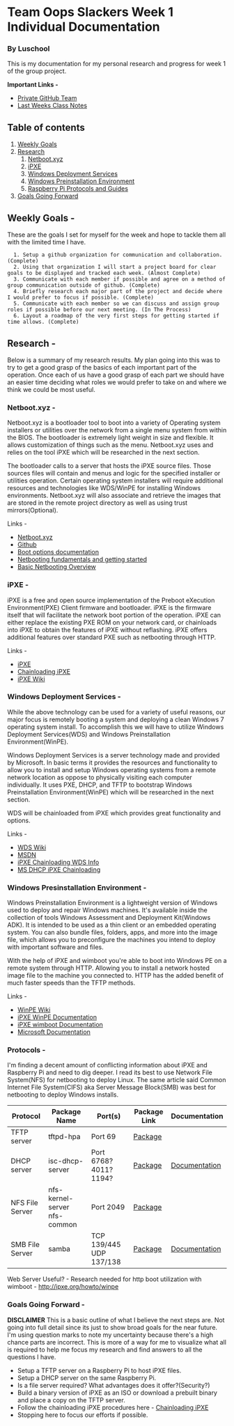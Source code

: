 # Team Oops Slackers Week 1 Individual Documentation
### By Luschool

This is my documentation for my personal research and progress for week 1 of the group project.

**Important Links -**
* [Private GitHub Team](https://github.com/orgs/FOSSClass/teams/oops-slackers)
* [Last Weeks Class Notes](https://github.com/luschool/oopsslackerstemp/blob/master/Notes.md)

## Table of contents
1. [Weekly Goals](#goals)
2. [Research](#research)
   1. [Netboot.xyz](#netbootxyz)
   1. [iPXE](#ipxe)
   1. [Windows Deployment Services](#wds)
   1. [Windows Preinstallation Environment](#winpe)
   1. [Raspberry Pi Protocols and Guides](#raspbpi)
3. [Goals Going Forward](#future)

<a name="goals"></a>

## Weekly Goals - 

These are the goals I set for myself for the week and hope to tackle them all with the limited time I have.

      1. Setup a github organization for communication and collaboration. (Complete)
      2. Using that organization I will start a project board for clear goals to be displayed and tracked each week. (Almost Complete)
      3. Communicate with each member if possible and agree on a method of group communication outside of github. (Complete)
      4. Briefly research each major part of the project and decide where I would prefer to focus if possible. (Complete) 
      5. Communicate with each member so we can discuss and assign group roles if possible before our next meeting. (In The Process) 
      6. Layout a roadmap of the very first steps for getting started if time allows. (Complete)

<a name="research"></a>

## Research - 

Below is a summary of my research results. My plan going into this was to try to get a good grasp of the basics of each 
important part of the operation. Once each of us have a good grasp of each part we should have an easier time deciding
what roles we would prefer to take on and where we think we could be most useful. 

<a name="netbootxyz"></a>

### Netboot.xyz -  

Netboot.xyz is a bootloader tool to boot into a variety of Operating system installers or utilities over the network from 
a single menu system from within the BIOS. The bootloader is extremely light weight in size and flexible. It allows customization 
of things such as the menu. Netboot.xyz uses and relies on the tool iPXE which will be researched in the next section. 

The bootloader calls to a server that hosts the iPXE source files. Those sources files will contain and menus and logic for
the specified installer or utilities operation. Certain operating system installers will require additional resources
and technologies like WDS/WinPE for installing Windows environments. Netboot.xyz will also associate and retrieve the images 
that are stored in the remote project directory as well as using trust mirrors(Optional).

Links - 
* [Netboot.xyz](https://netboot.xyz/)
* [Github](https://github.com/antonym/netboot.xyz)
* [Boot options documentation](http://netbootxyz.readthedocs.io/en/latest/boot-ipxe/)
* [Netbooting fundamentals and getting started](http://networkboot.org/fundamentals/)
* [Basic Netbooting Overview](http://www.opsschool.org/en/latest/netbooting.html)

<a name="ipxe"></a>

### iPXE -  

iPXE is a free and open source implementation of the Preboot eXecution Environment(PXE) Client firmware and bootloader.
iPXE is the firmware itself that will facilitate the network boot portion of the operation. iPXE can either replace the 
existing PXE ROM on your network card, or chainloads into iPXE to obtain the features of iPXE without reflashing. 
iPXE offers additional features over standard PXE such as netbooting through HTTP.

Links -
* [iPXE](http://ipxe.org/start)
* [Chainloading iPXE](http://ipxe.org/howto/chainloading)
* [iPXE Wiki](https://en.wikipedia.org/wiki/IPXE)

<a name="wds"></a>

### Windows Deployment Services -  

While the above technology can be used for a variety of useful reasons, our major focus is remotely 
booting a system and deploying a clean Windows 7 operating system install. To accomplish this 
we will have to utilize Windows Deployment Services(WDS) and Windows Preinstallation Environment(WinPE).

Windows Deployment Services is a server technology made and provided by Microsoft. In basic terms it provides the 
resources and functionality to allow you to install and setup Windows operating systems from a remote network 
location as oppose to physically visiting each computer individually. It uses PXE, DHCP, and TFTP to bootstrap 
Windows Preinstallation Environment(WinPE) which will be researched in the next section.

WDS will be chainloaded from iPXE which provides great functionality and options. 

Links -
* [WDS Wiki](https://en.wikipedia.org/wiki/Windows_Deployment_Services)
* [MSDN](https://msdn.microsoft.com/en-us/library/cc265612.aspx)
* [iPXE Chainloading WDS Info](http://ipxe.org/appnote/chainload_wds)
* [MS DHCP iPXE Chainloading](http://ipxe.org/howto/msdhcp#pxe_chainloading)

<a name="winpe"></a>

### Windows Presinstallation Environment - 

Windows Preinstallation Environment is a lightweight version of Windows used to deploy and repair Windows machines. It's available 
inside the collection of tools Windows Assessment and Deployment Kit(Windows ADK). It is intended to be used as a thin client or
an embedded operating system. You can also bundle files, folders, apps, and more into the image file, which allows you to preconfigure
the machines you intend to deploy with important software and files. 

With the help of iPXE and wimboot you're able to boot into Windows PE on a remote system through HTTP. Allowing you to install 
a network hosted image file to the machine you connected to. HTTP has the added benefit of much faster speeds than the TFTP methods. 

Links - 
* [WinPE Wiki](https://en.wikipedia.org/wiki/Windows_Preinstallation_Environment)
* [iPXE WinPE Documentation](http://ipxe.org/howto/winpe)
* [iPXE wimboot Documentation](http://ipxe.org/wimboot)
* [Microsoft Documentation](https://docs.microsoft.com/en-us/windows-hardware/manufacture/desktop/winpe-intro)

<a name="raspbpi"></a>

### Protocols -  

I'm finding a decent amount of conflicting information about iPXE and Raspberry Pi and need to dig deeper. I read its best to 
use Network File System(NFS) for netbooting to deploy Linux. The same article said Common Internet File System(CIFS) aka 
Server Message Block(SMB) was best for netbooting to deploy Windows installs.

Protocol | Package Name | Port(s) | Package Link | Documentation
| --- | --- | --- | --- | ---
TFTP server | tftpd-hpa | Port 69 | [Package](https://packages.debian.org/stretch/tftpd-hpa) |
DHCP server | isc-dhcp-server | Port 6768? 4011? 1194? | [Package](https://packages.debian.org/stretch/isc-dhcp-server) | [Documentation](https://www.isc.org/dhcp-manual-pages/)
NFS File Server | nfs-kernel-server nfs-common | Port 2049 | [Package](https://packages.debian.org/stretch/nfs-kernel-server) |
SMB File Server | samba | TCP 139/445 UDP 137/138 | [Package](https://packages.debian.org/stretch/samba) | [Documentation](https://www.raspberrypi.org/magpi/samba-file-server/)

Web Server Useful? - Research needed for http boot utilization with wimboot - http://ipxe.org/howto/winpe

<a name="future"></a>

### Goals Going Forward -  

**DISCLAIMER** This is a basic outline of what I believe the next steps are. Not going into full detail since its 
just to show broad goals for the near future. I'm using question marks to note my uncertainty because there's a 
high chance parts are incorrect. This is more of a way for me to visualize what all is required to help me focus 
my research and find answers to all the questions I have. 

* Setup a TFTP server on a Raspberry Pi to host iPXE files.
* Setup a DHCP server on the same Raspberry Pi.
* Is a file server required? What advantages does it offer?(Security?)
* Build a binary version of iPXE as an ISO or download a prebuilt binary and place a copy on the TFTP server.
* Follow the chainloading iPXE procedures here - [Chainloading iPXE](http://ipxe.org/howto/chainloading)
* Stopping here to focus our efforts if possible. 



